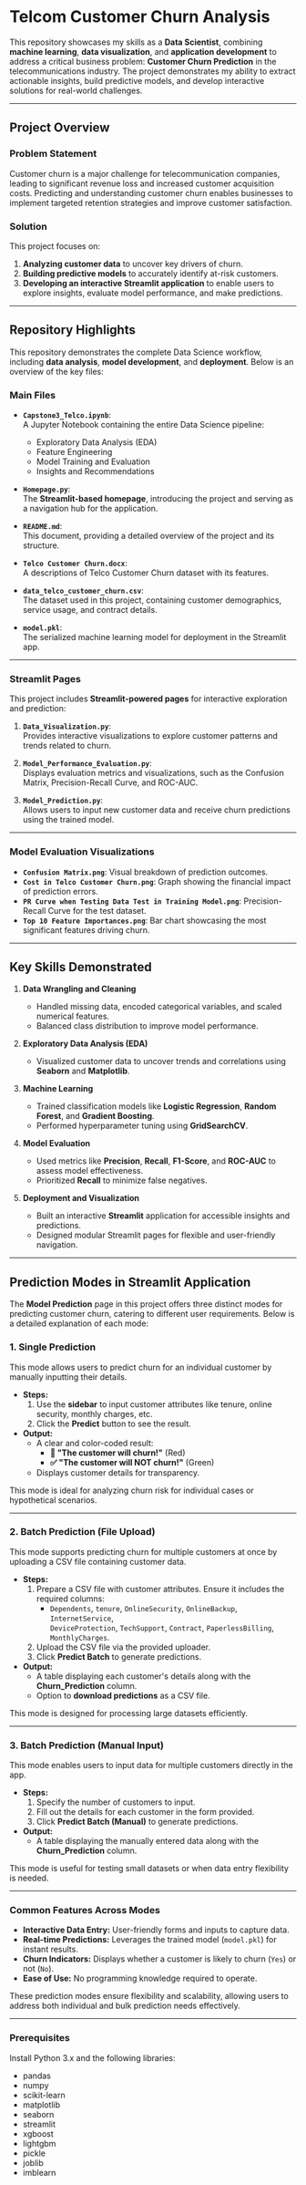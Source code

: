 # **Telcom Customer Churn Analysis**

This repository showcases my skills as a **Data Scientist**, combining **machine learning**, **data visualization**, and **application development** to address a critical business problem: **Customer Churn Prediction** in the telecommunications industry. The project demonstrates my ability to extract actionable insights, build predictive models, and develop interactive solutions for real-world challenges.

---

## **Project Overview**

### **Problem Statement**
Customer churn is a major challenge for telecommunication companies, leading to significant revenue loss and increased customer acquisition costs. Predicting and understanding customer churn enables businesses to implement targeted retention strategies and improve customer satisfaction.

### **Solution**
This project focuses on:
1. **Analyzing customer data** to uncover key drivers of churn.
2. **Building predictive models** to accurately identify at-risk customers.
3. **Developing an interactive Streamlit application** to enable users to explore insights, evaluate model performance, and make predictions.

---

## **Repository Highlights**

This repository demonstrates the complete Data Science workflow, including **data analysis**, **model development**, and **deployment**. Below is an overview of the key files:

### **Main Files**
- **`Capstone3_Telco.ipynb`**:  
  A Jupyter Notebook containing the entire Data Science pipeline:
  - Exploratory Data Analysis (EDA)
  - Feature Engineering
  - Model Training and Evaluation
  - Insights and Recommendations

- **`Homepage.py`**:  
  The **Streamlit-based homepage**, introducing the project and serving as a navigation hub for the application.

- **`README.md`**:  
  This document, providing a detailed overview of the project and its structure.

- **`Telco Customer Churn.docx`**:  
  A descriptions of Telco Customer Churn dataset with its features.

- **`data_telco_customer_churn.csv`**:  
  The dataset used in this project, containing customer demographics, service usage, and contract details.

- **`model.pkl`**:  
  The serialized machine learning model for deployment in the Streamlit app.

---

### **Streamlit Pages**

This project includes **Streamlit-powered pages** for interactive exploration and prediction:

1. **`Data_Visualization.py`**:  
   Provides interactive visualizations to explore customer patterns and trends related to churn.

2. **`Model_Performance_Evaluation.py`**:  
   Displays evaluation metrics and visualizations, such as the Confusion Matrix, Precision-Recall Curve, and ROC-AUC.

3. **`Model_Prediction.py`**:  
   Allows users to input new customer data and receive churn predictions using the trained model.

---

### **Model Evaluation Visualizations**

- **`Confusion Matrix.png`**: Visual breakdown of prediction outcomes.  
- **`Cost in Telco Customer Churn.png`**: Graph showing the financial impact of prediction errors.  
- **`PR Curve when Testing Data Test in Training Model.png`**: Precision-Recall Curve for the test dataset.  
- **`Top 10 Feature Importances.png`**: Bar chart showcasing the most significant features driving churn.

---

## **Key Skills Demonstrated**

1. **Data Wrangling and Cleaning**  
   - Handled missing data, encoded categorical variables, and scaled numerical features.
   - Balanced class distribution to improve model performance.

2. **Exploratory Data Analysis (EDA)**  
   - Visualized customer data to uncover trends and correlations using **Seaborn** and **Matplotlib**.

3. **Machine Learning**  
   - Trained classification models like **Logistic Regression**, **Random Forest**, and **Gradient Boosting**.
   - Performed hyperparameter tuning using **GridSearchCV**.

4. **Model Evaluation**  
   - Used metrics like **Precision**, **Recall**, **F1-Score**, and **ROC-AUC** to assess model effectiveness.
   - Prioritized **Recall** to minimize false negatives.

5. **Deployment and Visualization**  
   - Built an interactive **Streamlit** application for accessible insights and predictions.
   - Designed modular Streamlit pages for flexible and user-friendly navigation.

---

## **Prediction Modes in Streamlit Application**

The **Model Prediction** page in this project offers three distinct modes for predicting customer churn, catering to different user requirements. Below is a detailed explanation of each mode:

### **1. Single Prediction**
This mode allows users to predict churn for an individual customer by manually inputting their details.

- **Steps:**
  1. Use the **sidebar** to input customer attributes like tenure, online security, monthly charges, etc.
  2. Click the **Predict** button to see the result.
- **Output:**
  - A clear and color-coded result:  
    - **🚨 "The customer will churn!"** (Red)  
    - **✅ "The customer will NOT churn!"** (Green)  
  - Displays customer details for transparency.

This mode is ideal for analyzing churn risk for individual cases or hypothetical scenarios.

---

### **2. Batch Prediction (File Upload)**
This mode supports predicting churn for multiple customers at once by uploading a CSV file containing customer data.

- **Steps:**
  1. Prepare a CSV file with customer attributes. Ensure it includes the required columns:
     - `Dependents`, `tenure`, `OnlineSecurity`, `OnlineBackup`, `InternetService`,  
       `DeviceProtection`, `TechSupport`, `Contract`, `PaperlessBilling`, `MonthlyCharges`.
  2. Upload the CSV file via the provided uploader.
  3. Click **Predict Batch** to generate predictions.
- **Output:**
  - A table displaying each customer's details along with the **Churn_Prediction** column.
  - Option to **download predictions** as a CSV file.

This mode is designed for processing large datasets efficiently.

---

### **3. Batch Prediction (Manual Input)**
This mode enables users to input data for multiple customers directly in the app.

- **Steps:**
  1. Specify the number of customers to input.
  2. Fill out the details for each customer in the form provided.
  3. Click **Predict Batch (Manual)** to generate predictions.
- **Output:**
  - A table displaying the manually entered data along with the **Churn_Prediction** column.

This mode is useful for testing small datasets or when data entry flexibility is needed.

---

### **Common Features Across Modes**
- **Interactive Data Entry:** User-friendly forms and inputs to capture data.
- **Real-time Predictions:** Leverages the trained model (`model.pkl`) for instant results.
- **Churn Indicators:** Displays whether a customer is likely to churn (`Yes`) or not (`No`).
- **Ease of Use:** No programming knowledge required to operate.

These prediction modes ensure flexibility and scalability, allowing users to address both individual and bulk prediction needs effectively.

---

### **Prerequisites**
Install Python 3.x and the following libraries:
- pandas
- numpy
- scikit-learn
- matplotlib
- seaborn
- streamlit
- xgboost
- lightgbm
- pickle
- joblib
- imblearn
